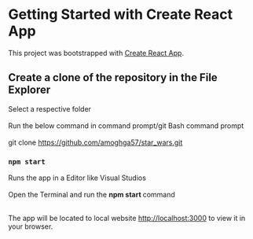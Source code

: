 # Getting Started with Create React App

This project was bootstrapped with [Create React App](https://github.com/facebook/create-react-app).


## Create a clone of the repository in the File Explorer 

Select a respective folder  <br></br>
Run the below command in command prompt/git Bash command prompt <br></br>
git clone https://github.com/amoghga57/star_wars.git


### `npm start`

Runs the app in a Editor like Visual Studios <br></br>
Open the Terminal and run the <b> npm start </b> command <br></br>

The app will be located to local website [http://localhost:3000](http://localhost:3000) to view it in your browser.






